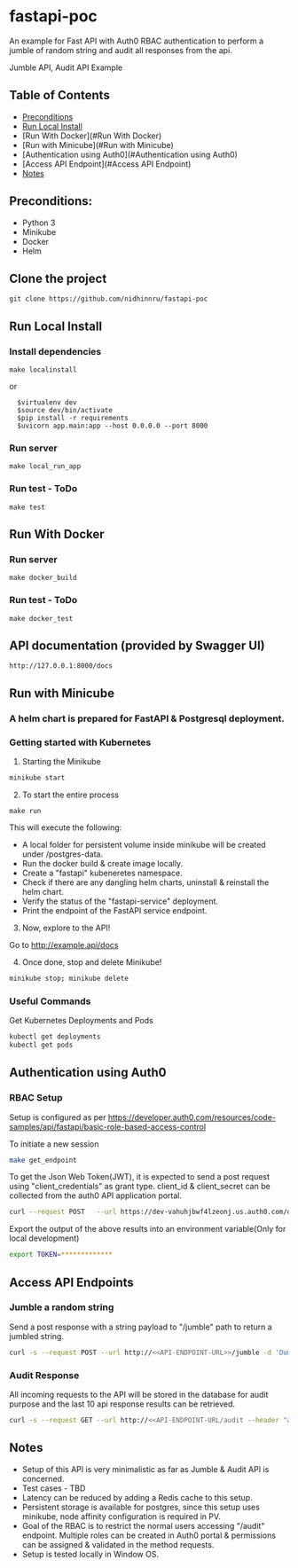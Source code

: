 # fastapi-poc


An example for Fast API with Auth0 RBAC authentication to perform a jumble of random string and audit all responses from the api.

Jumble API, Audit API Example

## Table of Contents

* [Preconditions](#preconditions)
* [Run Local Install](#run-local-install)
* [Run With Docker](#Run With Docker)
* [Run with Minicube](#Run with Minicube)
* [Authentication using Auth0](#Authentication using Auth0)
* [Access API Endpoint](#Access API Endpoint)
* [Notes](#notes)

## Preconditions:

- Python 3
- Minikube
- Docker
- Helm

## Clone the project

```
git clone https://github.com/nidhinnru/fastapi-poc
```

## Run Local Install

### Install dependencies

```
make localinstall
```
or 
```
  $virtualenv dev
  $source dev/bin/activate
  $pip install -r requirements
  $uvicorn app.main:app --host 0.0.0.0 --port 8000
```
### Run server

```
make local_run_app
```

### Run test - ToDo

```
make test
```

## Run With Docker

### Run server

```
make docker_build
```

### Run test - ToDo

```
make docker_test
```

## API documentation (provided by Swagger UI)

```
http://127.0.0.1:8000/docs
```

## Run with Minicube

### A helm chart is prepared for FastAPI & Postgresql deployment. 

### Getting started with Kubernetes

1. Starting the Minikube

```bash
minikube start
```
2. To start the entire process

```
make run
```
This will execute the following: 
* A local folder for persistent volume inside minikube will be created under /postgres-data.
* Run the docker build & create image locally.
* Create a "fastapi" kubeneretes namespace.
* Check if there are any dangling helm charts, uninstall & reinstall the helm chart.
* Verify the status of the "fastapi-service" deployment.
* Print the endpoint of the FastAPI service endpoint. 

3. Now, explore to the API!

Go to http://example.api/docs

4. Once done, stop and delete Minikube!

```bash
minikube stop; minikube delete
```

### Useful Commands

Get Kubernetes Deployments and Pods

```bash
kubectl get deployments
kubectl get pods
```
## Authentication using Auth0

### RBAC Setup
Setup is configured as per https://developer.auth0.com/resources/code-samples/api/fastapi/basic-role-based-access-control

To initiate a new session
```bash
make get_endpoint
```

To get the Json Web Token(JWT), it is expected to send a post request using "client_credentials" as grant type. client_id & client_secret can be collected from the auth0 API application portal. 

```bash
curl --request POST   --url https://dev-vahuhjbwf4lzeonj.us.auth0.com/oauth/token   --header 'content-type: application/json'   --data '{"client_id":"*********","client_secret":"*******","audience":"http://127.0.0.0:8002","grant_type":"client_credentials"}'
```

Export the output of the above results into an environment variable(Only for local development)

```bash
export TOKEN=*************
```

## Access API Endpoints

### Jumble a random string

Send a post response with a string payload to "/jumble" path to return a jumbled string.

```bash
curl -s --request POST --url http://<<API-ENDPOINT-URL>>/jumble -d 'Dummy FastAPI' --header "authorization: Bearer $TOKEN"
```

### Audit Response

All incoming requests to the API will be stored in the database for audit purpose and the last 10 api response results can be retrieved. 

```bash
curl -s --request GET --url http://<<API-ENDPOINT-URL/audit --header "authorization: Bearer $TOKEN"
```

## Notes

* Setup of this API is very minimalistic as far as Jumble & Audit API is concerned.
* Test cases - TBD
* Latency can be reduced by adding a Redis cache to this setup.
* Persistent storage is available for postgres, since this setup uses minikube, node affinity configuration is required in PV.
* Goal of the RBAC is to restrict the normal users accessing "/audit" endpoint. Multiple roles can be created in Auth0 portal & permissions can be assigned & validated in the method requests. 
* Setup is tested locally in Window OS.
